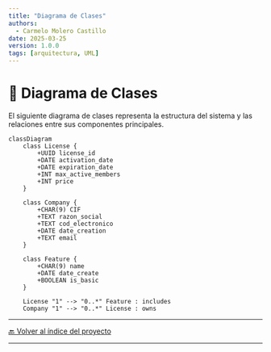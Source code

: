 ```yaml
---
title: "Diagrama de Clases"
authors:
  - Carmelo Molero Castillo
date: 2025-03-25
version: 1.0.0
tags: [arquitectura, UML]
---
```


# 📌 Diagrama de Clases  

El siguiente diagrama de clases representa la estructura del sistema y las relaciones entre sus componentes principales.

```mermaid
classDiagram
    class License {
        +UUID license_id
        +DATE activation_date
        +DATE expiration_date
        +INT max_active_members
        +INT price
    }

    class Company {
        +CHAR(9) CIF
        +TEXT razon_social
        +TEXT cod_electronico
        +DATE date_creation
        +TEXT email
    }

    class Feature {
        +CHAR(9) name
        +DATE date_create
        +BOOLEAN is_basic
    }

    License "1" --> "0..*" Feature : includes
    Company "1" --> "0..*" License : owns
```

---

[🔙 Volver al índice del proyecto](../index.md) 

---